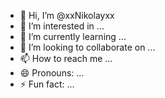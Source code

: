 - 👋 Hi, I’m @xxNikolayxx
- 👀 I’m interested in ...
- 🌱 I’m currently learning ...
- 💞️ I’m looking to collaborate on ...
- 📫 How to reach me ...
- 😄 Pronouns: ...
- ⚡ Fun fact: ...

<!---
xxNikolayxx/xxNikolayxx is a ✨ special ✨ repository because its `README.md` (this file) appears on your GitHub profile.
You can click the Preview link to take a look at your changes.
--->
